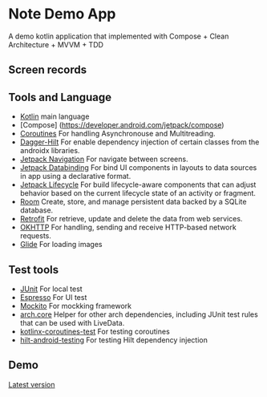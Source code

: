 # Note Demo App

A demo kotlin application that implemented with Compose + Clean Architecture + MVVM + TDD

## Screen records

  
## Tools and Language
- [Kotlin](https://kotlinlang.org/) main language
- [Compose] (https://developer.android.com/jetpack/compose) 
- [Coroutines](https://kotlinlang.org/docs/coroutines-overview.html) For handling Asynchronouse and Multitreading.
- [Dagger-Hilt](https://developer.android.com/training/dependency-injection/hilt-android) For enable dependency injection of certain classes from the androidx libraries.
- [Jetpack Navigation](https://developer.android.com/guide/navigation) For navigate between screens.
- [Jetpack Databinding](https://developer.android.com/jetpack/androidx/releases/databinding) For bind UI components in layouts to data sources in app using a declarative format.
- [Jetpack Lifecycle](https://developer.android.com/jetpack/androidx/releases/lifecycle) For build lifecycle-aware components that can adjust behavior based on the current lifecycle state of an activity or fragment.
- [Room](https://developer.android.com/jetpack/androidx/releases/room)	Create, store, and manage persistent data backed by a SQLite database.
- [Retrofit](https://square.github.io/retrofit/) For retrieve, update and delete the data from web services.
- [OKHTTP](https://square.github.io/okhttp/) For handling, sending and receive HTTP-based network requests.
- [Glide](https://github.com/bumptech/glide) For loading images

## Test tools
- [JUnit](https://developer.android.com/training/testing/local-tests) For local test
- [Espresso](https://developer.android.com/training/testing/espresso) For UI test
- [Mockito](https://github.com/mockito/mockito-kotlin) For mockking framework
- [arch.core](https://developer.android.com/jetpack/androidx/releases/arch-core) Helper for other arch dependencies, including JUnit test rules that can be used with LiveData.
- [kotlinx-coroutines-test](https://developer.android.com/kotlin/coroutines/test) For testing coroutines
- [hilt-android-testing](https://developer.android.com/training/dependency-injection/hilt-testing) For testing Hilt dependency injection

## Demo
[Latest version](https://github.com/Ali-Kazemii/Note/releases)

